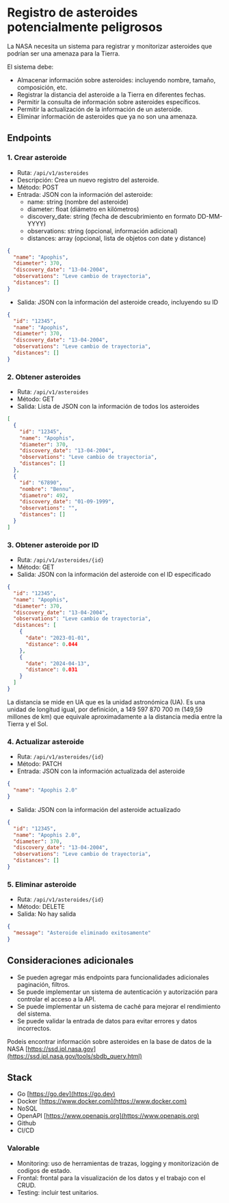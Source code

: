 # Registro de asteroides potencialmente peligrosos

La NASA necesita un sistema para registrar y monitorizar asteroides que podrían ser una amenaza para la Tierra.

El sistema debe:

* Almacenar información sobre asteroides: incluyendo nombre, tamaño, composición, etc.
* Registrar la distancia del asteroide a la Tierra en diferentes fechas.
* Permitir la consulta de información sobre asteroides específicos.
* Permitir la actualización de la información de un asteroide.
* Eliminar información de asteroides que ya no son una amenaza.

## Endpoints

### 1. Crear asteroide

* Ruta: `/api/v1/asteroides`
* Descripción: Crea un nuevo registro del asteroide.
* Método: POST
* Entrada: JSON con la información del asteroide:
  * name: string (nombre del asteroide)
  * diameter: float (diámetro en kilómetros)
  * discovery_date: string (fecha de descubrimiento en formato DD-MM-YYYY)
  * observations: string (opcional, información adicional)
  * distances: array (opcional, lista de objetos con date y distance)

```json
{
  "name": "Apophis",
  "diameter": 370,
  "discovery_date": "13-04-2004",
  "observations": "Leve cambio de trayectoria",
  "distances": []
}
```

* Salida: JSON con la información del asteroide creado, incluyendo su ID

```json
{
  "id": "12345",
  "name": "Apophis",
  "diameter": 370,
  "discovery_date": "13-04-2004",
  "observations": "Leve cambio de trayectoria",
  "distances": []
}
```

### 2. Obtener asteroides

* Ruta: `/api/v1/asteroides`
* Método: GET
* Salida: Lista de JSON con la información de todos los asteroides

```json
[
  {
    "id": "12345",
    "name": "Apophis",
    "diameter": 370,
    "discovery_date": "13-04-2004",
    "observations": "Leve cambio de trayectoria",
    "distances": []
  },
  {
    "id": "67890",
    "nombre": "Bennu",
    "diametro": 492,
    "discovery_date": "01-09-1999",
    "observations": "",
    "distances": []
  }
]
```

### 3. Obtener asteroide por ID

* Ruta: `/api/v1/asteroides/{id}`
* Método: GET
* Salida: JSON con la información del asteroide con el ID especificado

```json
{
  "id": "12345",
  "name": "Apophis",
  "diameter": 370,
  "discovery_date": "13-04-2004",
  "observations": "Leve cambio de trayectoria",
  "distances": [
    {
      "date": "2023-01-01",
      "distance": 0.044
    },
    {
      "date": "2024-04-13",
      "distance": 0.031
    }
  ]
}
```
La distancia se mide en UA que es la unidad astronómica (UA). Es una unidad de longitud igual, por definición, a 149 597 870 700 m (149,59 millones de km) que equivale aproximadamente a la distancia media entre la Tierra y el Sol.

### 4. Actualizar asteroide

* Ruta: `/api/v1/asteroides/{id}`
* Método: PATCH
* Entrada: JSON con la información actualizada del asteroide

```json
{
  "name": "Apophis 2.0"
}
```

* Salida: JSON con la información del asteroide actualizado

```json
{
  "id": "12345",
  "name": "Apophis 2.0",
  "diameter": 370,
  "discovery_date": "13-04-2004",
  "observations": "Leve cambio de trayectoria",
  "distances": []
}
```

### 5. Eliminar asteroide

* Ruta: `/api/v1/asteroides/{id}`
* Método: DELETE
* Salida: No hay salida

```json
{
  "message": "Asteroide eliminado exitosamente"
}
```

## Consideraciones adicionales

* Se pueden agregar más endpoints para funcionalidades adicionales paginación, filtros.
* Se puede implementar un sistema de autenticación y autorización para controlar el acceso a la API.
* Se puede implementar un sistema de caché para mejorar el rendimiento del sistema.
* Se puede validar la entrada de datos para evitar errores y datos incorrectos.

Podeis encontrar información sobre asteroides en la base de datos de la NASA [https://ssd.jpl.nasa.gov](https://ssd.jpl.nasa.gov/tools/sbdb_query.html)


## Stack

* Go [https://go.dev](https://go.dev)
* Docker [https://www.docker.com](https://www.docker.com)
* NoSQL
* OpenAPI [https://www.openapis.org](https://www.openapis.org)
* Github
* CI/CD

### Valorable

* Monitoring: uso de herramientas de trazas, logging y monitorización de codigos de estado.
* Frontal: frontal para la visualización de los datos y el trabajo con el CRUD.
* Testing: incluir test unitarios.
